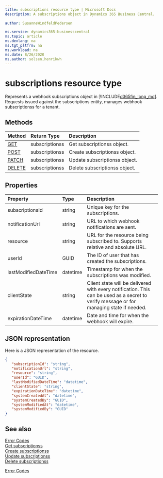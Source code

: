 ```yaml
---
title: subscriptions resource type | Microsoft Docs
description: A subscriptions object in Dynamics 365 Business Central.
 
author: SusanneWindfeldPedersen

ms.service: dynamics365-businesscentral
ms.topic: article
ms.devlang: na
ms.tgt_pltfrm: na
ms.workload: na
ms.date: 8/26/2020
ms.author: solsen,henrikwh
---
```


# subscriptions resource type

Represents a webhook subscriptions object in [!INCLUDE[d365fin_long_md](../../includes/d365fin_long_md.md)]. Requests issued against the subscriptions entity, manages webhook subscriptionss for a tenant.

## Methods

| Method       | Return Type  |Description|
|:-------------|:-------------|:----------|
|[GET](../api/dynamics_subscriptions_get.md)|subscriptionss|Get subscriptionss object.|
|[POST](../api/dynamics_subscriptions_create.md)|subscriptionss|Create subscriptionss object.|
|[PATCH](../api/dynamics_subscriptions_update.md)|subscriptionss|Update subscriptionss object.|
|[DELETE](../api/dynamics_subscriptions_delete.md)|subscriptionss|Delete subscriptionss object.|

## Properties

| Property | Type	|Description| 
|:---------------|:--------|:----------|
|subscriptionsId|string|Unique key for the subscriptions. |
|notificationUrl|string|URL to which webhook notifications are sent.|  
|resource|string|URL for the resource being subscribed to. Supports relative and absolute URL.|
|userId|GUID|The ID of user that has created the subscriptions.|
|lastModifiedDateTime|datetime|Timestamp for when the subscriptions was modified.|
|clientState|string|Client state will be delivered with every notification. This can be used as a secret to verify message or for managing state if needed.|
|expirationDateTime|datetime|Date and time for when the webhook will expire.|

## JSON representation

Here is a JSON representation of the resource.

```json
{
   "subscriptionId": "string",
   "notificationUrl": "string",
   "resource": "string",
   "userId": "GUID",
   "lastModifiedDateTime": "datetime",
   "clientState": "string",
   "expirationDateTime": "datetime",
   "systemCreatedAt": "datetime",
   "systemCreatedBy": "GUID",
   "systemModifiedAt": "datetime",
   "systemModifiedBy": "GUID"
}

```

## See also



[Error Codes](../dynamics_error_codes.md)  
[Get subscriptionss](../api/dynamics_subscriptions_get.md)  
[Create subscriptionss](../api/dynamics_subscriptions_create.md)  
[Update subscriptionss](../api/dynamics_subscriptions_update.md)  
[Delete subscriptionss](../api/dynamics_subscriptions_delete.md)  


[Error Codes](../dynamics_error_codes.md)  
